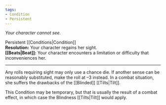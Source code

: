 ```yaml
---
tags:
- Condition
- Persistent
---
```


_Your character cannot see._

Persistent [[Conditions|Condition]]\
**Resolution:** Your character regains her sight.\
**[[Beats|Beat]]:** Your character encounters a limitation or difficulty that inconveniences her.

---

Any rolls requiring sight may only use a chance die. If another sense can be reasonably substituted, make the roll at –3 instead. In a combat situation, she suffers the drawbacks of the [[Blinded]] [[Tilts|Tilt]].

This Condition may be temporary, but that is usually the result of a combat effect, in which case the Blindness [[Tilts|Tilt]] would apply.
